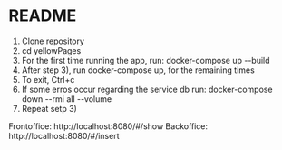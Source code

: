 # README

1) Clone repository
2) cd yellowPages
3) For the first time running the app, run: docker-compose up --build
4) After step 3), run docker-compose up, for the remaining times
5) To exit, Ctrl+c
6) If some erros occur regarding the service db run: docker-compose down --rmi all --volume
7) Repeat setp 3)

Frontoffice: http://localhost:8080/#/show
Backoffice: http://localhost:8080/#/insert
